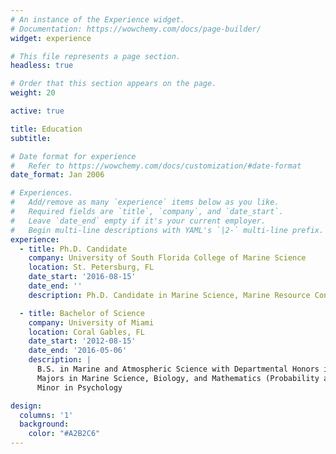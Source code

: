 ```yaml
---
# An instance of the Experience widget.
# Documentation: https://wowchemy.com/docs/page-builder/
widget: experience

# This file represents a page section.
headless: true

# Order that this section appears on the page.
weight: 20

active: true

title: Education
subtitle:

# Date format for experience
#   Refer to https://wowchemy.com/docs/customization/#date-format
date_format: Jan 2006

# Experiences.
#   Add/remove as many `experience` items below as you like.
#   Required fields are `title`, `company`, and `date_start`.
#   Leave `date_end` empty if it's your current employer.
#   Begin multi-line descriptions with YAML's `|2-` multi-line prefix.
experience:
  - title: Ph.D. Candidate
    company: University of South Florida College of Marine Science
    location: St. Petersburg, FL
    date_start: '2016-08-15'
    date_end: ''
    description: Ph.D. Candidate in Marine Science, Marine Resource Concentration

  - title: Bachelor of Science
    company: University of Miami
    location: Coral Gables, FL
    date_start: '2012-08-15'
    date_end: '2016-05-06'
    description: |
      B.S. in Marine and Atmospheric Science with Departmental Honors in Marine Science  
      Majors in Marine Science, Biology, and Mathematics (Probability and Statistics Concentration)  
      Minor in Psychology

design:
  columns: '1'
  background: 
    color: "#A2B2C6"
---
```

